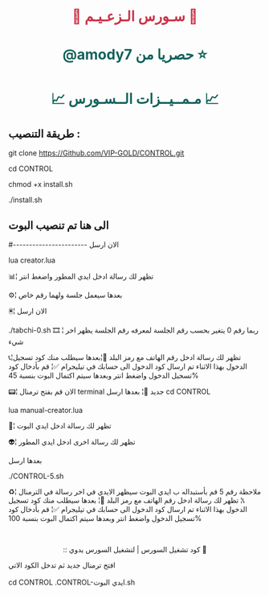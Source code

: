 # <p align="center" style="color:#cb3349" >📡 سـورس الـزعـيـم 📡

# <p align="center" style="color: #14635c;" > @amody7  حصريا من   ⭐️



# <p align="center" style="color: #14635c;" >📈 مـمــيــزات الــسـورس 📈
 
## طريقة التنصيب :

git clone https://Github.com/VIP-GOLD/CONTROL.git

cd CONTROL

chmod +x install.sh

./install.sh

## الى هنا تم تنصيب البوت
#-----------------------
الان ارسل

lua creator.lua

📊¦ تظهر لك رسالة ادخل ايدي المطور واضغط انتر

⚙️¦ بعدها سيعمل جلسة ولهما رقم خاص

🖲¦ الان ارسل

./tabchi-0.sh
🎞 ¦ ربما رقم 0 يتغير بحسب رقم الجلسة لمعرفه رقم الجلسة يظهر اخر شيء

📞¦تظهر لك رسالة ادخل رقم الهاتف مع رمز البلد
📠¦بعدها سيطلب منك كود تسجيل الدخول بهذا الاثناء تم ارسال كود الدخول الى حسابك في تيليجرام
✅¦ قم بأدخال كود تسجيل الدخول واضغط انتر وبعدها سيتم اكتمال البوت بنسبة 45%


📟¦ الان قم بفتح ترمنال terminal جديد
🚸¦ بعدها ارسل
cd CONTROL

lua manual-creator.lua

🤖¦ تظهر لك رسالة ادخل ايدي البوت

👽¦ تظهر لك رسالة اخرى ادخل ايدي المطور

بعدها ارسل

./CONTROL-5.sh

♻️¦ ملاحظة رقم 5 قم بأستبداله ب ايدي البوت سيظهر الايدي في اخر رسالة في الترمنال
📞¦ تظهر لك رسالة ادخل رقم الهاتف مع رمز البلد
📠¦ بعدها سيطلب منك كود تسجيل الدخول بهذا الاثناء تم ارسال كود الدخول الى حسابك في تيليجرام
✅¦ قم بأدخال كود تسجيل الدخول واضغط انتر وبعدها سيتم اكتمال البوت بنسبة 100%

<br>
 <p align="center"> :: كود تشغيل السورس | لتشغيل السورس يدوي 📛
 
افتح ترمنال جديد ثم تدخل الكود الاتي <br>
 <br>  cd CONTROL
.CONTROL-ايدي البوت.sh
